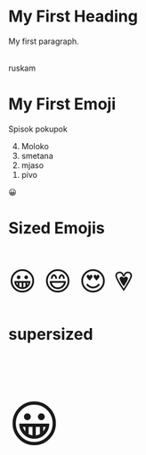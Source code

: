 <!DOCTYPE html>
<html>
<body>

<h1>My First Heading</h1>
<p>My first paragraph.</p>
<br>ruskam
<h1>My First Emoji</h1>

<hi>Spisok pokupok</h1>
<ol reversed>
  <li>Moloko</li>
  <li>smetana</li>
  <li>mjaso</li>
  <li>pivo</li>
</ol>

<p>&#128512;</p>
<h1>Sized Emojis</h1>

<p style="font-size:48px">
&#128512; &#128516; &#128525; &#128151;
</p>

<h1>supersized</h1>
<p style="font-size:89px">
&#128512;
</p>

</body>
</html>
